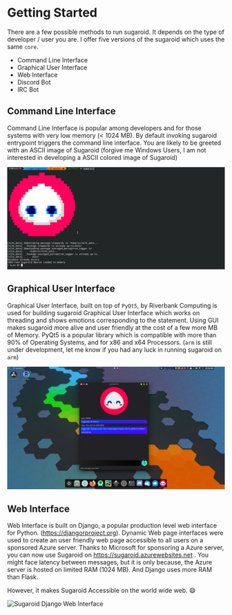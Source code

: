 # Getting Started


There are a few possible methods to run sugaroid. It depends on the type of developer / user you are. I offer five versions of the sugaroid which uses the same `core`. 

* Command Line Interface
* Graphical User Interface
* Web Interface
* Discord Bot
* IRC Bot


## Command Line Interface

Command Line Interface is popular among developers and for those systems with very low memory (< 1024 MB). By default invoking sugaroid entrypoint triggers the command line interface. You are likely to be greeted with an ASCII image of Sugaroid (forgive me Windows Users, I am not interested in developing a ASCII colored image of Sugaroid)

![Command Line Interface of Interface](./img/sugaroid_cli.png)


## Graphical User Interface

Graphical User Interface, built on top of `PyQt5`, by Riverbank Computing is used for building sugaroid Graphical User Interface which works on threading and shows emotions corresponding to the statement. Using GUI makes sugaroid more alive and user friendly at the cost of a few more MB of Memory. PyQt5 is a popular library which is compatible with more than 90% of Operating Systems, and for x86 and x64 Processors. (`arm` is still under development, let me know if you had any luck in running sugaroid on `arm`)

![Sugaroid Graphical User Interface](./img/sugaroid_gui.png)


## Web Interface

Web Interface is built on Django, a popular production level web interface for Python. (https://djangorproject.org). Dynamic Web page interfaces were used to create an user friendly web page accessible to all users on a sponsored Azure server. Thanks to Microsoft for sponsoring a Azure server, you can now use Sugaroid on https://sugaroid.azurewebsites.net . You might face latency between messages, but it is only because, the Azure server is hosted on limited RAM (1024 MB). And Django uses more RAM than Flask. 

However, it makes Sugaroid Accessible on the world wide web. :smile:

![Sugaroid Django Web Interface](https://raw.githubusercontent.com/srevinsaju/sugaroid/430dd87fa8fd4831fc1b717676d5e8923146d020/docs/img/sugaroid_django.gif)



